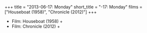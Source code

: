 +++
title = "2013-06-17: Monday"
short_title = "-17: Monday"
films = ["Houseboat (1958)", "Chronicle (2012)"]
+++


* Film: Houseboat (1958) +
* Film: Chronicle (2012) +
